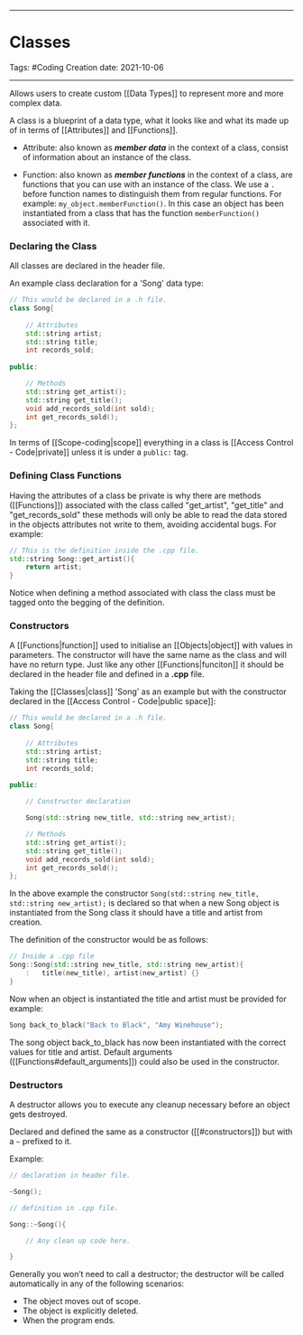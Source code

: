 -----------------------------------------------
# Classes
Tags:  #Coding 
Creation date: 2021-10-06

-----------------------------------------------


Allows users to create custom [[Data Types]] to represent more and more complex data.

A class is a blueprint of a data type, what it looks like and what its made up of in terms of [[Attributes]] and [[Functions]].

-	Attribute: also known as **_member data_** in the context of a class, consist of information about an instance of the class.

-	Function: also known as **_member functions_** in the context of a class, are functions that you can use with an instance of the class. We use a `.` before function names to distinguish them from regular functions. For example: `my_object.memberFunction()`. In this case an object has been instantiated from a class that has the function `memberFunction()` associated with it.

### Declaring the Class

All classes are declared in the header file. 

An example class declaration for a 'Song' data type:
```cpp
// This would be declared in a .h file.
class Song{
	
	// Attributes
	std::string artist;
	std::string title;
	int records_sold;
	
public:

	// Methods
	std::string get_artist();
	std::string get_title();
	void add_records_sold(int sold);
	int get_records_sold();
};
```

In terms of [[Scope-coding|scope]] everything in a class is [[Access Control - Code|private]] unless it is under a `public:` tag.

### Defining Class Functions
Having the attributes of a class be private is why there are methods ([[Functions]]) associated with the class called "get_artist", "get_title" and "get_records_sold" these methods will only be able to read the data stored in the objects attributes not write to them, avoiding accidental bugs.  For example:

```cpp
// This is the definition inside the .cpp file.
std::string Song::get_artist(){
	return artist;
}
```

Notice when defining a method associated with class the class must be tagged onto the begging of the definition.

### Constructors

A [[Functions|function]] used to initialise an [[Objects|object]] with values in parameters. The constructor will have the same name as the class and will have no return type.
Just like any other [[Functions|funciton]] it should be declared in the header file and defined in a **.cpp** file.

Taking the [[Classes|class]] 'Song' as an example but with the constructor declared in the [[Access Control - Code|public space]]:
```cpp
// This would be declared in a .h file.
class Song{
	
	// Attributes
	std::string artist;
	std::string title;
	int records_sold;
	
public:

	// Constructor declaration

	Song(std::string new_title, std::string new_artist);

	// Methods
	std::string get_artist();
	std::string get_title();
	void add_records_sold(int sold);
	int get_records_sold();
};
```

In the above example the constructor `Song(std::string new_title, std::string new_artist);` is declared so that when a new Song object is instantiated from the Song class it should have a title and artist from creation.

The definition of the constructor would be as follows:

```cpp
// Inside a .cpp file
Song::Song(std::string new_title, std::string new_artist){
	:	title(new_title), artist(new_artist) {}
}
```

Now when an object is instantiated the title and artist must be provided for example:

```cpp
Song back_to_black("Back to Black", "Amy Winehouse");
```
The song object back_to_black has now been instantiated with the correct values for title and artist. Default arguments ([[Functions#default_arguments]]) could also be used in the constructor.

### Destructors

A destructor allows you to execute any cleanup necessary before an object gets destroyed.

Declared and defined the same as a constructor ([[#constructors]]) but with a `~` prefixed to it.

Example:

```cpp
// declaration in header file.

~Song();

// definition in .cpp file.

Song::~Song(){

	// Any clean up code here.

}
```

Generally you won’t need to call a destructor; the destructor will be called automatically in any of the following scenarios:

-   The object moves out of scope.
-   The object is explicitly deleted.
-   When the program ends.

